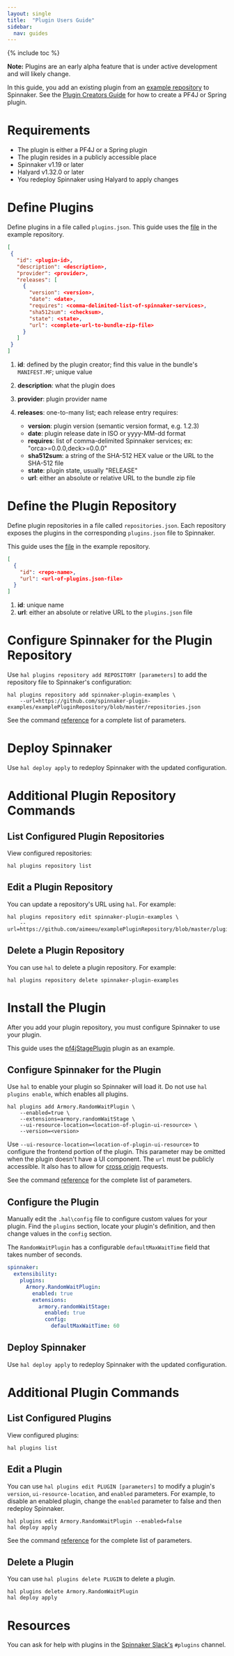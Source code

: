 ```yaml
---
layout: single
title:  "Plugin Users Guide"
sidebar:
  nav: guides
---
```


{% include toc %}

<div class="notice--danger">
  <strong>Note:</strong> Plugins are an early alpha feature that is under active development and will likely change.
</div>

In this guide, you add an existing plugin from an [example repository](https://github.com/spinnaker-plugin-examples/examplePluginRepository) to Spinnaker. See the [Plugin Creators Guide](/guides/developer/plugin-creators) for how to create a PF4J or Spring plugin.

# Requirements

* The plugin is either a PF4J or a Spring plugin
* The plugin resides in a publicly accessible place
* Spinnaker v1.19 or later
* Halyard v1.32.0 or later
* You redeploy Spinnaker using Halyard to apply changes

# Define Plugins

Define plugins in a file called `plugins.json`. This guide uses the  [file](https://raw.githubusercontent.com/spinnaker-plugin-examples/examplePluginRepository/master/plugins.json) in the example repository.

```json
[
 {
   "id": <plugin-id>,
   "description": <description>,
   "provider": <provider>,
   "releases": [
	 {
	   "version": <version>,
	   "date": <date>,
	   "requires": <comma-delimited-list-of-spinnaker-services>,
	   "sha512sum": <checksum>,
	   "state": <state>,
	   "url": <complete-url-to-bundle-zip-file>
	 }
   ]
 }
]
```

1. **id**: defined by the plugin creator; find this value in the bundle's `MANIFEST.MF`; unique value
2. **description**: what the plugin does
3. **provider**: plugin provider name
4. **releases**: one-to-many list; each release entry requires:

	* **version**: plugin version (semantic version format, e.g. 1.2.3)
	* **date**: plugin release date in ISO or yyyy-MM-dd format
	* **requires**: list of comma-delimited Spinnaker services; ex: "orca>=0.0.0,deck>=0.0.0"
	* **sha512sum**: a string of the SHA-512 HEX value or the URL to the SHA-512 file
	* **state**: plugin state, usually "RELEASE"
	* **url**: either an absolute or relative URL to the bundle zip file


# Define the Plugin Repository

Define plugin repositories in a file called `repositories.json`. Each repository exposes the plugins in the corresponding `plugins.json` file to Spinnaker.

This guide uses the [file](https://raw.githubusercontent.com/spinnaker-plugin-examples/examplePluginRepository/master/repositories.json) in the example repository.


```json
[
  {
    "id": <repo-name>,
    "url": <url-of-plugins.json-file>
  }
]
```

1. **id**: unique name
2. **url**: either an absolute or relative URL to the `plugins.json` file

# Configure Spinnaker for the Plugin Repository

Use `hal plugins repository add REPOSITORY [parameters]` to add the repository file to Spinnaker's configuration:

```
hal plugins repository add spinnaker-plugin-examples \
    --url=https://github.com/spinnaker-plugin-examples/examplePluginRepository/blob/master/repositories.json
```

See the command [reference](/reference/halyard/commands/#hal-plugins-repository) for a complete list of parameters.

# Deploy Spinnaker

Use `hal deploy apply` to redeploy Spinnaker with the updated configuration.

# Additional Plugin Repository Commands

## List Configured Plugin Repositories

View configured repositories:

```
hal plugins repository list
```

## Edit a Plugin Repository

You can update a repository's URL using `hal`. For example:

```
hal plugins repository edit spinnaker-plugin-examples \
    --url=https://github.com/aimeeu/examplePluginRepository/blob/master/plugins.json
```

## Delete a Plugin Repository

You can use `hal` to delete a plugin repository. For example:  

```
hal plugins repository delete spinnaker-plugin-examples
```

# Install the Plugin

After you add your plugin repository, you must configure Spinnaker to use your plugin.

This guide uses the [pf4jStagePlugin](https://github.com/spinnaker-plugin-examples/pf4jStagePlugin) plugin as an example.

## Configure Spinnaker for the Plugin

Use `hal` to enable your plugin so Spinnaker will load it. Do not use `hal plugins enable`, which enables all plugins.

```
hal plugins add Armory.RandomWaitPlugin \
	--enabled=true \
	--extensions=armory.randomWaitStage \
    --ui-resource-location=<location-of-plugin-ui-resource> \
    --version=<version>             
```

Use `--ui-resource-location=<location-of-plugin-ui-resource>` to configure the frontend portion of the plugin. This parameter may be omitted when the plugin doesn't have a UI component. The `url` must be publicly accessible. It also has to allow for [cross origin](https://developer.mozilla.org/en-US/docs/Web/HTTP/CORS) requests.

See the command [reference](/reference/halyard/commands/#hal-plugins-add) for the complete list of parameters.

## Configure the Plugin

Manually edit the `.hal\config` file to configure custom values for your plugin.
Find the `plugins` section, locate your plugin's definition, and then change values in the `config` section.

The `RandomWaitPlugin` has a configurable `defaultMaxWaitTime` field that takes number of seconds.

```yaml
spinnaker:
  extensibility:
    plugins:
      Armory.RandomWaitPlugin:
        enabled: true
        extensions:
          armory.randomWaitStage:
            enabled: true
            config:
              defaultMaxWaitTime: 60
```


## Deploy Spinnaker

Use `hal deploy apply` to redeploy Spinnaker with the updated configuration.

# Additional Plugin Commands

## List Configured Plugins

View configured plugins:

```
hal plugins list
```

## Edit a Plugin

You can use `hal plugins edit PLUGIN [parameters]` to modify a plugin's `version`, `ui-resource-location`, and `enabled` parameters. For example, to disable an enabled plugin, change the `enabled` parameter to false and then redeploy Spinnaker.

```
hal plugins edit Armory.RandomWaitPlugin --enabled=false
hal deploy apply
```

See the command [reference](/reference/halyard/commands/#hal-plugins-edit) for the complete list of parameters.

## Delete a Plugin

You can use `hal plugins delete PLUGIN` to delete a plugin.

```
hal plugins delete Armory.RandomWaitPlugin
hal deploy apply
```

# Resources

You can ask for help with plugins in the [Spinnaker Slack's](https://join.spinnaker.io/) `#plugins` channel.

